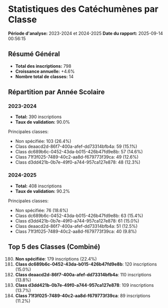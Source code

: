 # Statistiques des Catéchumènes par Classe

**Période d'analyse:** 2023-2024 et 2024-2025
**Date du rapport:** 2025-09-14 00:56:15

## Résumé Général

- **Total des inscriptions:** 798
- **Croissance annuelle:** +4.6%
- **Nombre total de classes:** 14

## Répartition par Année Scolaire

### 2023-2024
- **Total:** 390 inscriptions
- **Taux de validation:** 90.0%

Principales classes:
- Non spécifiée: 103 (26.4%)
- Class deaacd2d-86f7-400a-afef-dd73314bfb4a: 59 (15.1%)
- Class dc689b6c-0452-43da-b015-426b47fd9e8b: 57 (14.6%)
- Class 71f3f025-7489-40c2-aa8d-f679773f39ca: 49 (12.6%)
- Class d3dd421b-0b7e-49f0-a744-957ca127e878: 48 (12.3%)

### 2024-2025
- **Total:** 408 inscriptions
- **Taux de validation:** 90.2%

Principales classes:
- Non spécifiée: 76 (18.6%)
- Class dc689b6c-0452-43da-b015-426b47fd9e8b: 63 (15.4%)
- Class d3dd421b-0b7e-49f0-a744-957ca127e878: 61 (15.0%)
- Class deaacd2d-86f7-400a-afef-dd73314bfb4a: 51 (12.5%)
- Class 71f3f025-7489-40c2-aa8d-f679773f39ca: 40 (9.8%)

## Top 5 des Classes (Combiné)

180. **Non spécifiée**: 179 inscriptions (22.4%)
121. **Class dc689b6c-0452-43da-b015-426b47fd9e8b**: 120 inscriptions (15.0%)
111. **Class deaacd2d-86f7-400a-afef-dd73314bfb4a**: 110 inscriptions (13.8%)
110. **Class d3dd421b-0b7e-49f0-a744-957ca127e878**: 109 inscriptions (13.7%)
90. **Class 71f3f025-7489-40c2-aa8d-f679773f39ca**: 89 inscriptions (11.2%)
